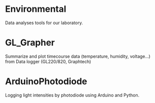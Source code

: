# Environmental 
Data analyses tools for our laboratory.

# GL_Grapher
Summarize and plot timecourse data (temperature, humidity, voltage...) from Data logger (GL220/820, Graphtech)

# ArduinoPhotodiode
Logging light intensities by photodiode using Arduino and Python.
